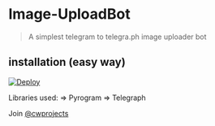 # Image-UploadBot

> A simplest telegram to telegra.ph image uploader bot

## installation (easy way)

[![Deploy](https://www.herokucdn.com/deploy/button.svg)](https://heroku.com/deploy?template=https://github.com/Hirusha-H/Image-UploadBot/tree/master)

Libraries used: => Pyrogram => Telegraph

Join [@cwprojects](https://t.me/cwprojects)
